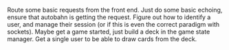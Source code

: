 Route some basic requests from the front end. Just do some basic echoing, ensure that autobahn is getting the request.
Figure out how to identify a user, and manage their session (or if this is even the correct paradigm with sockets).
Maybe get a game started, just build a deck in the game state manager.
Get a single user to be able to draw cards from the deck.

